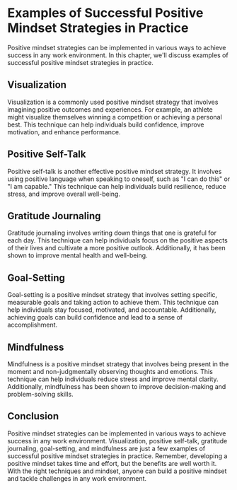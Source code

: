 Examples of Successful Positive Mindset Strategies in Practice
====================================================================================================

Positive mindset strategies can be implemented in various ways to achieve success in any work environment. In this chapter, we'll discuss examples of successful positive mindset strategies in practice.

Visualization
-------------

Visualization is a commonly used positive mindset strategy that involves imagining positive outcomes and experiences. For example, an athlete might visualize themselves winning a competition or achieving a personal best. This technique can help individuals build confidence, improve motivation, and enhance performance.

Positive Self-Talk
------------------

Positive self-talk is another effective positive mindset strategy. It involves using positive language when speaking to oneself, such as "I can do this" or "I am capable." This technique can help individuals build resilience, reduce stress, and improve overall well-being.

Gratitude Journaling
--------------------

Gratitude journaling involves writing down things that one is grateful for each day. This technique can help individuals focus on the positive aspects of their lives and cultivate a more positive outlook. Additionally, it has been shown to improve mental health and well-being.

Goal-Setting
------------

Goal-setting is a positive mindset strategy that involves setting specific, measurable goals and taking action to achieve them. This technique can help individuals stay focused, motivated, and accountable. Additionally, achieving goals can build confidence and lead to a sense of accomplishment.

Mindfulness
-----------

Mindfulness is a positive mindset strategy that involves being present in the moment and non-judgmentally observing thoughts and emotions. This technique can help individuals reduce stress and improve mental clarity. Additionally, mindfulness has been shown to improve decision-making and problem-solving skills.

Conclusion
----------

Positive mindset strategies can be implemented in various ways to achieve success in any work environment. Visualization, positive self-talk, gratitude journaling, goal-setting, and mindfulness are just a few examples of successful positive mindset strategies in practice. Remember, developing a positive mindset takes time and effort, but the benefits are well worth it. With the right techniques and mindset, anyone can build a positive mindset and tackle challenges in any work environment.
